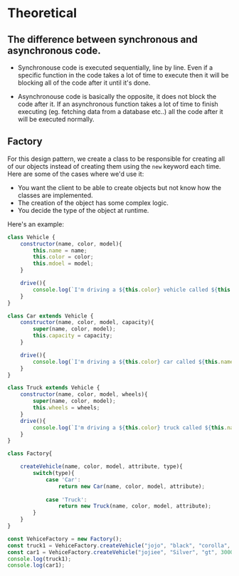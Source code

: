 # Theoretical

## The difference between synchronous and asynchronous code.
* Synchronouse code is executed sequentially, line by line. Even if a specific function in the code takes a lot of time to execute then it will be blocking all of the code after it until it's done.

* Asynchronouse code is basically the opposite, it does not block the code after it. If an asynchronous function takes a lot of time to finish executing (eg. fetching data from a database etc..) all the code after it will be executed normally.

## Factory
For this design pattern, we create a class to be responsible for creating all of our objects instead of creating them using the `new` keyword each time. Here are some of the cases where we'd use it:
* You want the client to be able to create objects but not know how the classes are implemented.
* The creation of the object has some complex logic.
* You decide the type of the object at runtime.

Here's an example: 
```js
class Vehicle {
    constructor(name, color, model){
        this.name = name;
        this.color = color;
        this.mdoel = model;
    }

    drive(){
        console.log(`I'm driving a ${this.color} vehicle called ${this.name} of model ${this.model}`)
    }
}

class Car extends Vehicle {
    constructor(name, color, model, capacity){
        super(name, color, model);
        this.capacity = capacity;
    }

    drive(){
        console.log(`I'm driving a ${this.color} car called ${this.name} of model ${this.model}`)
    }
}

class Truck extends Vehicle {
    constructor(name, color, model, wheels){
        super(name, color, model);
        this.wheels = wheels;
    }
    drive(){
        console.log(`I'm driving a ${this.color} truck called ${this.name} of model ${this.model}`)
    }
}

class Factory{

    createVehicle(name, color, model, attribute, type){
        switch(type){
            case 'Car':
                return new Car(name, color, model, attribute);
                
            case 'Truck':
                return new Truck(name, color, model, attribute); 
        }
    }
}

const VehiceFactory = new Factory();
const truck1 = VehiceFactory.createVehicle("jojo", "black", "corolla", 4, "Truck");
const car1 = VehiceFactory.createVehicle("jojiee", "Silver", "gt", 3000, "Car");
console.log(truck1);
console.log(car1);
```